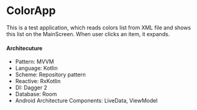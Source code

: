 # ColorApp

This is a test application, which reads colors list from XML file and shows this list on the MainScreen. When user clicks an item, it expands.

#### Architecuture

- Pattern: MVVM
- Language: Kotlin
- Scheme: Repository pattern
- Reactive: RxKotlin
- DI: Dagger 2
- Database: Room
- Android Architecture Components: LiveData, ViewModel
